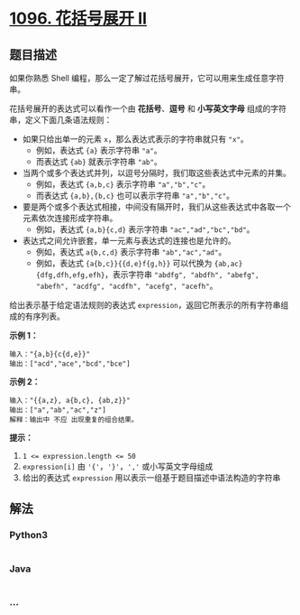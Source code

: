 # [1096. 花括号展开 II](https://leetcode-cn.com/problems/brace-expansion-ii)

## 题目描述
<!-- 这里写题目描述 -->

如果你熟悉 Shell 编程，那么一定了解过花括号展开，它可以用来生成任意字符串。

花括号展开的表达式可以看作一个由 **花括号**、**逗号** 和 **小写英文字母** 组成的字符串，定义下面几条语法规则：

- 如果只给出单一的元素 `x`，那么表达式表示的字符串就只有 `"x"`。
    - 例如，表达式 `{a}` 表示字符串 `"a"`。
    - 而表达式 `{ab}` 就表示字符串 `"ab"`。
- 当两个或多个表达式并列，以逗号分隔时，我们取这些表达式中元素的并集。
    - 例如，表达式 `{a,b,c}` 表示字符串 `"a","b","c"`。
    - 而表达式 `{a,b},{b,c}` 也可以表示字符串 `"a","b","c"`。
- 要是两个或多个表达式相接，中间没有隔开时，我们从这些表达式中各取一个元素依次连接形成字符串。
    - 例如，表达式 `{a,b}{c,d}` 表示字符串 `"ac","ad","bc","bd"`。
- 表达式之间允许嵌套，单一元素与表达式的连接也是允许的。
    - 例如，表达式 `a{b,c,d}` 表示字符串 `"ab","ac","ad"`。
    - 例如，表达式 `{a{b,c}}{{d,e}f{g,h}}` 可以代换为 `{ab,ac}{dfg,dfh,efg,efh}`，表示字符串 `"abdfg", "abdfh", "abefg", "abefh", "acdfg", "acdfh", "acefg", "acefh"`。


给出表示基于给定语法规则的表达式 `expression`，返回它所表示的所有字符串组成的有序列表。


**示例 1：**

```
输入："{a,b}{c{d,e}}"
输出：["acd","ace","bcd","bce"]
```

**示例 2：**

```
输入："{{a,z}, a{b,c}, {ab,z}}"
输出：["a","ab","ac","z"]
解释：输出中 不应 出现重复的组合结果。
```

**提示：**

1. `1 <= expression.length <= 50`
2. `expression[i]` 由 `'{'`，`'}'`，`','` 或小写英文字母组成
3. 给出的表达式 `expression` 用以表示一组基于题目描述中语法构造的字符串

## 解法
<!-- 这里可写通用的实现逻辑 -->


### Python3
<!-- 这里可写当前语言的特殊实现逻辑 -->

```python

```

### Java
<!-- 这里可写当前语言的特殊实现逻辑 -->

```java

```

### ...
```

```
